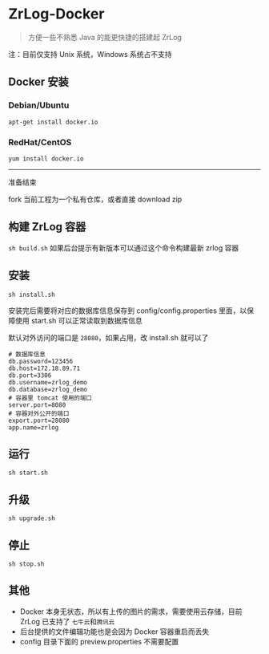 # ZrLog-Docker

> 方便一些不熟悉 Java 的能更快捷的搭建起 ZrLog

注：目前仅支持 Unix 系统，Windows 系统占不支持

## Docker 安装

### Debian/Ubuntu

`apt-get install docker.io`

### RedHat/CentOS

`yum install docker.io`

----

准备结束

fork 当前工程为一个私有仓库，或者直接 download zip

## 构建 ZrLog 容器

`sh build.sh` 如果后台提示有新版本可以通过这个命令构建最新 zrlog 容器 

## 安装

`sh install.sh`

安装完后需要将对应的数据库信息保存到 config/config.properties 里面，以保障使用 start.sh 可以正常读取到数据库信息

默认对外访问的端口是 `28080`，如果占用，改 install.sh 就可以了


```
# 数据库信息
db.password=123456
db.host=172.18.89.71
db.port=3306
db.username=zrlog_demo
db.database=zrlog_demo
# 容器里 tomcat 使用的端口
server.port=8080
# 容器对外公开的端口
export.port=28080
app.name=zrlog
```

## 运行

`sh start.sh`

## 升级

`sh upgrade.sh`

## 停止

`sh stop.sh`

## 其他

- Docker 本身无状态，所以有上传的图片的需求，需要使用云存储，目前 ZrLog 已支持了 `七牛云`和`腾讯云`
- 后台提供的文件编辑功能也是会因为 Docker 容器重启而丢失
- config 目录下面的 preview.properties 不需要配置